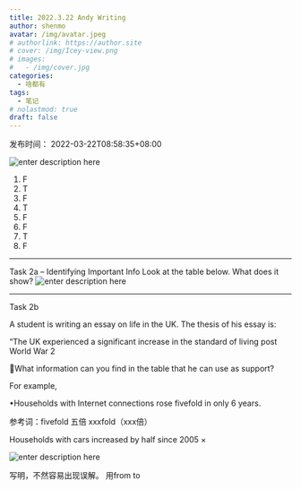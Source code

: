 ```yaml
---
title: 2022.3.22 Andy Writing
author: shenmo
avatar: /img/avatar.jpeg
# authorlink: https://author.site
# cover: /img/Icey-view.png
# images:
#   - /img/cover.jpg
categories:
  - 啥都有
tags:
  - 笔记
# nolastmod: true
draft: false
---
```

发布时间： 2022-03-22T08:58:35+08:00



<!--more-->

![enter description here](https://xiaoshujiang-shenmo.oss-accelerate.aliyuncs.com/小书匠/1647910907235.png)
1. F
2. T
3. F
4. T
5. F
6. F
7. T
8. F

--------
Task 2a – Identifying Important Info
Look at the table below. What does it show?
![enter description here](https://xiaoshujiang-shenmo.oss-accelerate.aliyuncs.com/小书匠/1647911788471.png)

---
Task 2b

A student is writing an essay on life in the UK. The thesis of his essay is:

“The UK experienced a significant increase in the standard of living post World War 2

What information can you find in the table that he can use as support?

For example,

•Households with Internet connections rose fivefold in only 6 years. 

参考词：fivefold 五倍 xxxfold（xxx倍）

Households with cars increased by half since 2005 ×

![enter description here](https://xiaoshujiang-shenmo.oss-accelerate.aliyuncs.com/小书匠/1647913359638.png)

写明，不然容易出现误解。 用from to